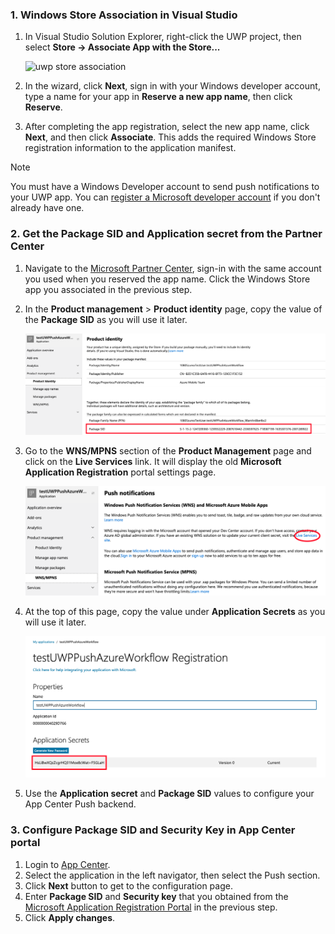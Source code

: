 ### 1. Windows Store Association in Visual Studio

1. In Visual Studio Solution Explorer, right-click the UWP project, then select **Store -> Associate App with the Store...**

    ![uwp store association](images/appcenter-uwp-sdk-store-association.png)

2. In the wizard, click **Next**, sign in with your Windows developer account, type a name for your app in **Reserve a new app name**, then click **Reserve**.

3. After completing the app registration, select the new app name, click **Next**, and then click **Associate**. This adds the required Windows Store registration information to the application manifest.

> [!NOTE]
> You must have a Windows Developer account to send push notifications to your UWP app. You can [register a Microsoft developer account](https://developer.microsoft.com/en-us/store/register) if you don't already have one.

### 2. Get the Package SID and Application secret from the Partner Center

1. Navigate to the [Microsoft Partner Center](https://partner.microsoft.com/en-us/dashboard/windows/overview), sign-in with the same account you used when you reserved the app name. Click the Windows Store app you associated in the previous step.

1. In the **Product management** > **Product identity** page, copy the value of the **Package SID** as you will use it later.

    ![uwp app registration sid](images/appcenter-uwp-sdk-push-registration-get-sid.png)

1. Go to the **WNS/MPNS** section of the **Product Management** page and click on the **Live Services** link. It will display the old **Microsoft Application Registration** portal settings page.

    ![uwp app registration](images/appcenter-uwp-sdk-push-registration.png)

1. At the top of this page, copy the value under **Application Secrets** as you will use it later.

    ![uwp app registration](images/appcenter-uwp-sdk-push-registration-secret.png)

1. Use the **Application secret** and **Package SID** values to configure your App Center Push backend.

### 3. Configure Package SID and Security Key in App Center portal

1. Login to [App Center](https://appcenter.ms).
2. Select the application in the left navigator, then select the Push section.
3. Click **Next** button to get to the configuration page.
4. Enter **Package SID** and **Security key** that you obtained from the [Microsoft Application Registration Portal](https://apps.dev.microsoft.com/#/appList) in the previous step.
5. Click **Apply changes**.